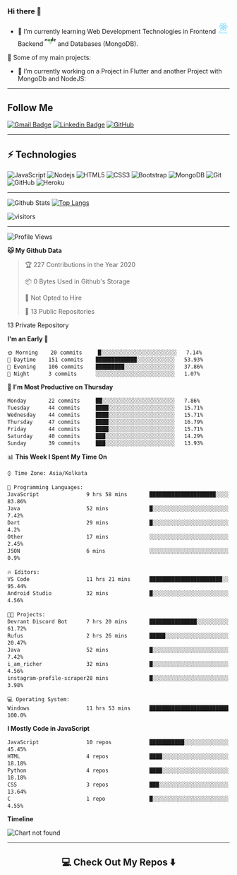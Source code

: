 ### Hi there 👋

- 🌱 I’m currently learning Web Development Technologies in Frontend <img src="https://raw.githubusercontent.com/devicons/devicon/master/icons/react/react-original-wordmark.svg" alt="react" width="25" height="25" /> Backend <img src="https://raw.githubusercontent.com/devicons/devicon/master/icons/nodejs/nodejs-original-wordmark.svg" alt="nodejs" width="25" height="25" />
 and Databases (MongoDB).

🚀 Some of my main projects:

- 🔭 I’m currently working on a Project in Flutter and another Project with MongoDb and NodeJS:

<hr>

## Follow Me


[![Gmail Badge](https://img.shields.io/badge/-where.ransome@gmail.com-c14438?style=flat-square&logo=Gmail&logoColor=white&link=mailto:where.ransome@gmail.com)](mailto:where.ransome@gmail.com)
[![Linkedin Badge](https://img.shields.io/badge/-anjannair-blue?style=flat-square&logo=Linkedin&logoColor=white&link=https://www.linkedin.com/in/anjannair/)](https://www.linkedin.com/in/anjannair/)
[![GitHub](https://img.shields.io/badge/-GitHub-181717?style=flat-square&logo=github&logoColor=white&link=https://github.com/anjannair)](https://github.com/anjannair)

<hr>

## ⚡ Technologies

![JavaScript](https://img.shields.io/badge/-JavaScript-black?style=flat-square&logo=javascript)
![Nodejs](https://img.shields.io/badge/-Nodejs-black?style=flat-square&logo=Node.js)
![HTML5](https://img.shields.io/badge/-HTML5-E34F26?style=flat-square&logo=html5&logoColor=white)
![CSS3](https://img.shields.io/badge/-CSS3-1572B6?style=flat-square&logo=css3)
![Bootstrap](https://img.shields.io/badge/-Bootstrap-563D7C?style=flat-square&logo=bootstrap)
![MongoDB](https://img.shields.io/badge/-MongoDB-black?style=flat-square&logo=mongodb)
![Git](https://img.shields.io/badge/-Git-black?style=flat-square&logo=git)
![GitHub](https://img.shields.io/badge/-GitHub-181717?style=flat-square&logo=github)
![Heroku](https://img.shields.io/badge/-Heroku-black?style=flat-square&logo=heroku)

<hr>

![Github Stats](https://github-readme-stats.vercel.app/api?username=anjannair&count_private=true&show_icons=true)
[![Top Langs](https://github-readme-stats.vercel.app/api/top-langs/?username=anjannair&layout=compact)](https://github.com/anuraghazra/github-readme-stats)

![visitors](https://visitor-badge.glitch.me/badge?page_id=anjannair)

<hr>

<!--START_SECTION:waka-->
![Profile Views](http://img.shields.io/badge/Profile%20Views-1-blue)

**🐱 My Github Data** 

> 🏆 227 Contributions in the Year 2020
 > 
> 📦 0 Bytes Used in Github's Storage 
 > 
> 🚫 Not Opted to Hire
 > 
> 📜 13 Public Repositories 
 > 
13 Private Repository 
 > 
**I'm an Early 🐤** 

```text
🌞 Morning    20 commits     █░░░░░░░░░░░░░░░░░░░░░░░░   7.14% 
🌆 Daytime    151 commits    █████████████░░░░░░░░░░░░   53.93% 
🌃 Evening    106 commits    █████████░░░░░░░░░░░░░░░░   37.86% 
🌙 Night      3 commits      ░░░░░░░░░░░░░░░░░░░░░░░░░   1.07%

```
📅 **I'm Most Productive on Thursday** 

```text
Monday       22 commits     ██░░░░░░░░░░░░░░░░░░░░░░░   7.86% 
Tuesday      44 commits     ████░░░░░░░░░░░░░░░░░░░░░   15.71% 
Wednesday    44 commits     ████░░░░░░░░░░░░░░░░░░░░░   15.71% 
Thursday     47 commits     ████░░░░░░░░░░░░░░░░░░░░░   16.79% 
Friday       44 commits     ████░░░░░░░░░░░░░░░░░░░░░   15.71% 
Saturday     40 commits     ███░░░░░░░░░░░░░░░░░░░░░░   14.29% 
Sunday       39 commits     ███░░░░░░░░░░░░░░░░░░░░░░   13.93%

```


📊 **This Week I Spent My Time On** 

```text
⌚︎ Time Zone: Asia/Kolkata

💬 Programming Languages: 
JavaScript               9 hrs 58 mins       █████████████████████░░░░   83.86% 
Java                     52 mins             █░░░░░░░░░░░░░░░░░░░░░░░░   7.42% 
Dart                     29 mins             █░░░░░░░░░░░░░░░░░░░░░░░░   4.2% 
Other                    17 mins             ░░░░░░░░░░░░░░░░░░░░░░░░░   2.45% 
JSON                     6 mins              ░░░░░░░░░░░░░░░░░░░░░░░░░   0.9%

🔥 Editors: 
VS Code                  11 hrs 21 mins      ███████████████████████░░   95.44% 
Android Studio           32 mins             █░░░░░░░░░░░░░░░░░░░░░░░░   4.56%

🐱‍💻 Projects: 
Devrant Discord Bot      7 hrs 20 mins       ███████████████░░░░░░░░░░   61.72% 
Rufus                    2 hrs 26 mins       █████░░░░░░░░░░░░░░░░░░░░   20.47% 
Java                     52 mins             █░░░░░░░░░░░░░░░░░░░░░░░░   7.42% 
i_am_richer              32 mins             █░░░░░░░░░░░░░░░░░░░░░░░░   4.56% 
instagram-profile-scraper28 mins             █░░░░░░░░░░░░░░░░░░░░░░░░   3.98%

💻 Operating System: 
Windows                  11 hrs 53 mins      █████████████████████████   100.0%

```

**I Mostly Code in JavaScript** 

```text
JavaScript               10 repos            ███████████░░░░░░░░░░░░░░   45.45% 
HTML                     4 repos             ████░░░░░░░░░░░░░░░░░░░░░   18.18% 
Python                   4 repos             ████░░░░░░░░░░░░░░░░░░░░░   18.18% 
CSS                      3 repos             ███░░░░░░░░░░░░░░░░░░░░░░   13.64% 
C                        1 repo              █░░░░░░░░░░░░░░░░░░░░░░░░   4.55%

```


**Timeline**

![Chart not found](https://raw.githubusercontent.com/anjannair/anjannair/master/charts/bar_graph.png) 


<!--END_SECTION:waka-->

<hr>

<h2  align="center">💻 Check Out My Repos ⬇️ </h2>

<!--
**minoveaz/minoveaz** is a ✨ _special_ ✨ repository because its `README.md` (this file) appears on your GitHub profile.

Here are some ideas to get you started:

- 🔭 I’m currently working on ...

- 👯 I’m looking to collaborate on ...
- 🤔 I’m looking for help with ...
- 💬 Ask me about ...
- 📫 How to reach me: ...
- 😄 Pronouns: ...
- ⚡ Fun fact: ...
-->
